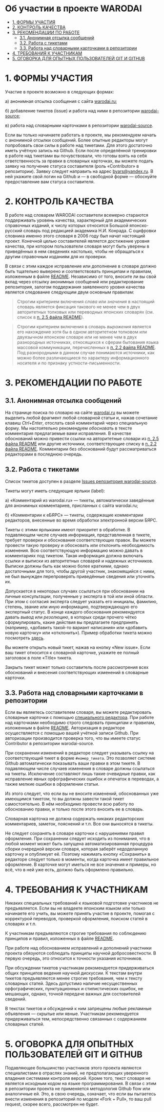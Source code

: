 Об участии в проекте WARODAI
=================================

<!-- TOC depthfrom:1 orderedlist:true -->

- [1. ФОРМЫ УЧАСТИЯ](#1-формы-участия)
- [2. КОНТРОЛЬ КАЧЕСТВА](#2-контроль-качества)
- [3. РЕКОМЕНДАЦИИ ПО РАБОТЕ](#3-рекомендации-по-работе)
    - [3.1. Анонимная отсылка сообщений](#31-анонимная-отсылка-сообщений)
    - [3.2. Работа с тикетами](#32-работа-с-тикетами)
    - [3.3. Работа над словарными карточками в репозитории](#33-работа-над-словарными-карточками-в-репозитории)
- [4. ТРЕБОВАНИЯ К УЧАСТНИКАМ](#4-требования-к-участникам)
- [5. ОГОВОРКА ДЛЯ ОПЫТНЫХ ПОЛЬЗОВАТЕЛЕЙ GIT И GITHUB](#5-оговорка-для-опытных-пользователей-git-и-github)

<!-- /TOC -->

# 1. ФОРМЫ УЧАСТИЯ
Участие в проекте возможно в следующих формах:

а) анонимная отсылка сообщения с сайта [warodai.ru](https://www.warodai.ru);

б) добавление тикетов (issue) и работа над ними в репозитории [warodai-source](https://github.com/warodai/warodai-source/issues);

в) работа над словарными карточками в репозитории [warodai-source](https://github.com/warodai/warodai-source).

Если вы только начинаете работать в проекте, мы рекомендуем начать с анонимной отсылки сообщений. Более опытные редакторы могут попробовать свои силы в работе над тикетами. Для этого достаточно иметь учётную запись на Github. Если после определённой тренировки в работе над тикетами вы почувствовали, что готовы взять на себя ответственность за правки в словарных карточках, вы можете подать заявку на получение статуса составителя (роль «Contributor» в репозитории). Заявку следует направить на адрес [byars@yandex.ru](mailto:byars@yandex.ru). В ней укажите свой логин на Github и — в свободной форме — обоснуйте предоставление вам статуса составителя.

# 2. КОНТРОЛЬ КАЧЕСТВА
В работе над словарем WARODAI составители всемерно стараются поддерживать уровень качества, характерный для академических справочных изданий, к числу которых относится Большой японско-русский словарь под редакцией академика Н.И. Конрада. С оцифровки словника именно этого словаря в 2006 году был начат настоящий проект. Конечной целью составителей является достижение уровня качества, при котором пользователи словаря могут быть уверены в приведённых в нем сведениях настолько, чтобы не обращаться к другим справочным изданиям для их проверки.

В связи с этим каждое исправление или дополнение в словаре должно быть тщательно выверено и соответствовать принципам и правилам, изложенным в файле [README](https://github.com/warodai/warodai-source/blob/master/README.md). Независимо от того, вносите ли вы свой вклад через отсылку анонимных сообщений или редактирование репозитория, залогом поддержания заявленного уровня качества является следование следующим двум основным правилам:

> Строгим критерием включения *слова* или *значения* в настоящий словарь является фиксация такового не менее чем в двух авторитетных толковых или переводных японских словарях (см. список в [п. 2.5 файла README](https://github.com/warodai/warodai-source/blob/master/README.md#25-источники)).

> Строгим критерием включения в словарь *выражения* является его нахождение хотя бы в одном авторитетном толковом или двуязычном японском словаре или не менее чем в двух разнородных источниках, относящихся к сферам бытования языка массовой коммуникации, перечисленных в [п. 2.2 файла README](https://github.com/warodai/warodai-source/blob/master/README.md#22-лексический-состав-словаря). Под разнородными в данном случае понимаются источники, как можно более различающиеся по характеру информационного носителя и по признаку устности-письменности.

# 3. РЕКОМЕНДАЦИИ ПО РАБОТЕ

## 3.1. Анонимная отсылка сообщений
На странице поиска по словарю на сайте [warodai.ru](https://www.warodai.ru) вы можете выделить любой фрагмент любой словарной статьи и, нажав сочетание клавиш *Ctrl+Enter*, отослать свой комментарий через специальную форму. Мы настоятельно рекомендуем *обосновать* в тексте комментария предлагаемые вами исправления. В качестве обоснований можно привести ссылки на авторитетные словари из [п. 2.5 файла README](https://github.com/warodai/warodai-source/blob/master/README.md#25-источники) или другие источники, соответствующие списку в [п. 2.2 файла README](https://github.com/warodai/warodai-source/blob/master/README.md#22-лексический-состав-словаря). Комментарии без обоснований будут рассматриваться редакторами в последнюю очередь.

## 3.2. Работа с тикетами
Список тикетов доступен в разделе [Issues репозитория warodai-source](https://github.com/warodai/warodai-source/issues).

Тикеты могут иметь следующие ярлыки (label):

а) «Комментарий из warodai.ru» — тикеты, автоматически заведённые для анонимных комментариев, присланных с сайта warodai.ru;

б) «Комментарии к eБЯРС» — тикеты, содержащие комментарии редакторов, внесенные во время обработки электронной версии БЯРС.

Тикеты с этими ярлыками имеют приоритет в обработке. В подавляющем числе случаев информация, представленная в тикете, требует проверки и обоснования соответствующих правок. Вы можете провести такую проверку и обосновать или отклонить необходимость изменения. Всю соответствующую информацию можно давать в комментариях под тикетом. Такая информация должна включать ссылки и выписки из авторитетных словарей и надежных источников. Выписки должны быть как можно более краткими, однако достаточными для того, чтобы другой участник, знакомящийся с ними, не был вынужден перепроверять приведённые сведения или уточнять их. 

Допускается в некоторых случаях ссылаться при обосновании на личные консультации, полученные у эксперта в той или иной области. При этом с согласия эксперта следует указать его инициалы, фамилию, степень, звание или иную информацию, подтверждающую его экспертный статус. В конце каждого обоснования рекомендуется давать *вывод* или *резолюцию*, в которых среди прочего чётко сформулировать, какие действия вы предлагаете предпринять (например, «добавить такой-то вариант написания» или «добавить новую карточку» или «отклонить»). Пример обработки тикета можно посмотреть <a href="https://github.com/warodai/warodai-source/issues/2259">здесь</a>.

Вы можете открыть новый тикет, нажав на кнопку «New issue». Если ваш тикет относится к словарной карточке, укажите ее полный заголовок в поле «Title» тикета. 

Закрыть тикет может только составитель после рассмотрения всех обоснований и внесения соответствующих изменений в словарные карточки.

## 3.3. Работа над словарными карточками в репозитории
Если вы являетесь составителем словаря, вы можете редактировать словарные карточки с помощью [специального редактора](https://warodai.ru/editor/). При работе над карточками необходимо строго следовать принципам и правилам, изложенным в файле [README](https://github.com/warodai/warodai-source/blob/master/README.md). Авторизация в редакторе осуществляется с помощью вашей учётной записи Github. При авторизации производится проверка того, что вы имеете статус Contributor в репозитории warodai-source.

При сохранении изменений в редакторе следует указывать ссылку на соответствующий тикет в форме `#номер_тикета`. Это позволяет системе Github автоматически показывать ваши правки в этом тикете. В подавляющем числе случаев изменения в словаре должны ссылаться на тикеты. Исключение составляют лишь такие очевидные правки, как исправление явных орфографических ошибок и опечаток в переводах, а также мелкие ошибки в оформлении статьи.

Из этого следует, что если вы не вносите изменений, обоснованных уже имеющимся тикетом, то вы должны завести такой тикет самостоятельно. В нём необходимо провести всю работу по обоснованию правки, и только после этого вносить ее в словарь.

Словарная карточка не должна содержать никаких редакторских комментариев, заметок, пояснений и т.п. Все они выносятся в тикеты.

Не следует сохранять в словаре карточки с нарушениями правил оформления. При сохранении следует исходить из понимания, что в любой момент может быть запущена автоматизированная процедура сборки очередной версии словаря, которая заберёт недоделанную карточку и опубликует её. Поэтому нажимать кнопку «Сохранить» в редакторе следует только в моменты, когда карточка имеет правильное оформление. В карточке могут иметься не все значения и примеры, но всё, что в ней уже есть, должно быть оформлено правильно.

# 4. ТРЕБОВАНИЯ К УЧАСТНИКАМ

Никаких специальных требований к языковой подготовке участников не предъявляется. Если вы не владеете японским языком или только начинаете его учить, вы можете принять участие в проекте, помогая с корректурой переводов, проверкой оформления, поиском статей в словарях и т.п.

К участникам предъявляются строгие требования по соблюдению принципов и правил, изложенных в файле [README](https://github.com/warodai/warodai-source/blob/master/README.md).

При работе над обоснованием исправлений и дополнений участники проекта обязуются соблюдать принципы научной добросовестности. В первую очередь, это относится к точности указания источников.

При обсуждении тикетов участникам рекомендуется придерживаться общих принципов ведения научной дискуссии. К текстам внутри тикетов предъявляются менее строгие требования, чем к тексту словарных статей. Здесь допустимо наличие несущественных орфографических, пунктуационных и стилистических ошибок, не мешающих, однако, точной передаче важных для состовителей сведений.

В текстах тикетов и обсуждений к ним запрещены любые рекламные объявления — скрытые или явные. Участникам рекомендуется придерживаться тем, непосредственно связанных с содержанием словарных статей.

# 5. ОГОВОРКА ДЛЯ ОПЫТНЫХ ПОЛЬЗОВАТЕЛЕЙ GIT И GITHUB
Подавляющее большинство участников этого проекта являются специалистами в отраслях знаний, не предполагающих уверенного владения системами контроля версий. Кроме того, текст словаря не является исходным кодом на языке программирования. В связи с этим в репозитории проекта не применяется методология Github flow или аналогичные ей. Это, в свою очередь, означает, что если вы пытаетесь внести изменения в репозиторий по модели «Fork + Pull», то ваш pull request, скорее всего, рассмотрен не будет.